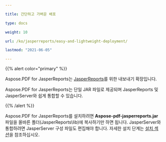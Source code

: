 ```yaml
---

title: 간단하고 가벼운 배포

type: docs

weight: 10

url: /ko/jasperreports/easy-and-lightweight-deployment/

lastmod: "2021-06-05"

---
```




{{% alert color="primary" %}}



Aspose.PDF for JasperReports는 [JasperReports](http://www.jaspersoft.com/jasperreports)를 위한 내보내기 확장입니다.



Aspose.PDF for JasperReports는 단일 JAR 파일로 제공되며 JasperReports 및 JasperServer와 쉽게 통합할 수 있습니다.



{{% /alert %}}



Aspose.PDF for JasperReports를 설치하려면 **Aspose-pdf-jasperreports.jar** 파일을 올바른 폴더(JasperReports\lib)에 복사하기만 하면 됩니다. JasperServer와 통합하려면 JasperServer 구성 파일도 편집해야 합니다. 자세한 설치 단계는 [설치 섹션](/pdf/ko/jasperreports/installation/)을 참조하십시오.